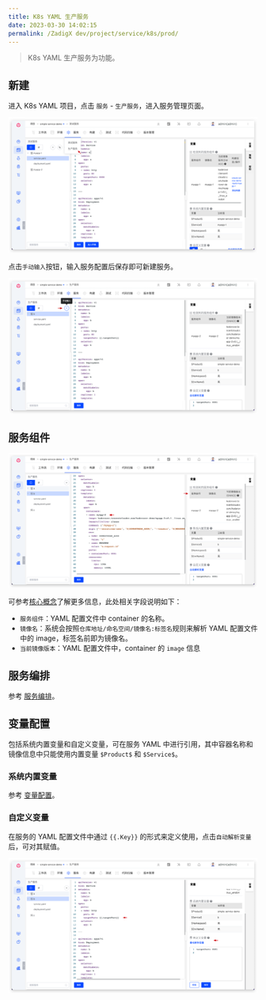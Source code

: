 ```yaml
---
title: K8s YAML 生产服务
date: 2023-03-30 14:02:15
permalink: /ZadigX dev/project/service/k8s/prod/
---
```


> K8s YAML 生产服务为<Badge text="企业版" />功能。

## 新建

进入 K8s YAML 项目，点击 `服务` - `生产服务`，进入服务管理页面。

![创建服务](../_images/create_k8s_service_prod.png)

点击`手动输入`按钮，输入服务配置后保存即可新建服务。

![创建服务](../_images/create_k8s_service_prod_1.png)

## 服务组件

![服务组件](../_images/k8s_container_prod.png)

可参考[核心概念](/ZadigX%20dev/quick-start/concepts/#服务组件)了解更多信息，此处相关字段说明如下：

- `服务组件`：YAML 配置文件中 container 的名称。
- `镜像名`：系统会按照`仓库地址/命名空间/镜像名:标签名`规则来解析 YAML 配置文件中的 image，标签名前即为镜像名。
- `当前镜像版本`：YAML 配置文件中，container 的 `image` 信息

## 服务编排

参考 [服务编排](/ZadigX%20dev/project/service/k8s/#服务编排)。

## 变量配置

包括系统内置变量和自定义变量，可在服务 YAML 中进行引用，其中容器名称和镜像信息中只能使用内置变量 `$Product$` 和 `$Service$`。

### 系统内置变量

参考 [变量配置](/ZadigX%20dev/project/service/k8s/#系统内置变量)。

### 自定义变量

在服务的 YAML 配置文件中通过 <span v-pre>`{{.Key}}`</span>  的形式来定义使用，点击`自动解析变量`后，可对其赋值。

![变量](../_images/var_prod.png)


